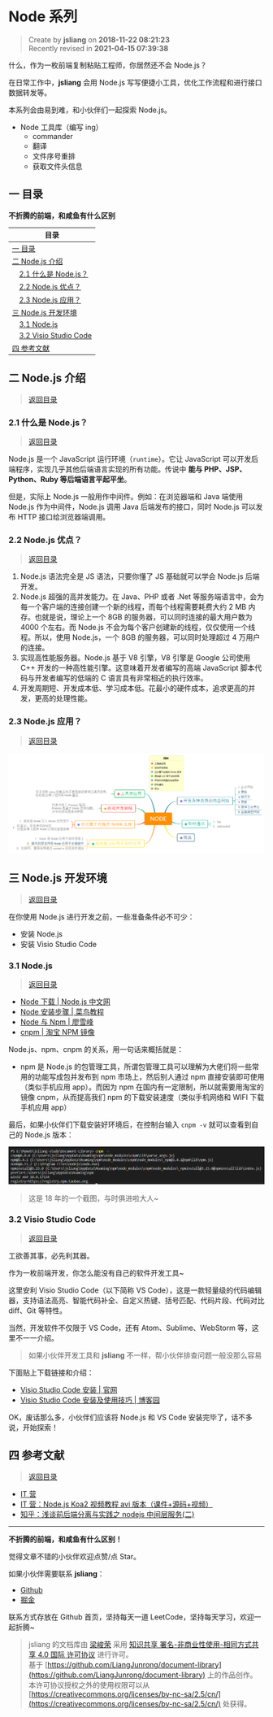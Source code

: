 Node 系列
===

> Create by **jsliang** on **2018-11-22 08:21:23**  
> Recently revised in **2021-04-15 07:39:38**

什么，作为一枚前端复制粘贴工程师，你居然还不会 Node.js？

在日常工作中，**jsliang** 会用 Node.js 写写便捷小工具，优化工作流程和进行接口数据转发等。

本系列会由易到难，和小伙伴们一起探索 Node.js。

* Node 工具库（编写 ing）
  * commander
  * 翻译
  * 文件序号重排
  * 获取文件头信息

<!-- 目录开始 -->
## <a name="chapter-one" id="chapter-one"></a>一 目录

**不折腾的前端，和咸鱼有什么区别**

| 目录 |
| --- |
| [一 目录](#chapter-one) |
| <a name="catalog-chapter-two" id="catalog-chapter-two"></a>[二 Node.js 介绍](#chapter-two) |
| &emsp;[2.1 什么是 Node.js？](#chapter-two-one) |
| &emsp;[2.2 Node.js 优点？](#chapter-two-two) |
| &emsp;[2.3 Node.js 应用？](#chapter-two-three) |
| <a name="catalog-chapter-three" id="catalog-chapter-three"></a>[三 Node.js 开发环境](#chapter-three) |
| &emsp;[3.1 Node.js](#chapter-three-one) |
| &emsp;[3.2 Visio Studio Code](#chapter-three-two) |
| <a name="catalog-chapter-four" id="catalog-chapter-four"></a>[四 参考文献](#chapter-four) |
<!-- 目录结束 -->

## <a name="chapter-two" id="chapter-two"></a>二 Node.js 介绍

> [返回目录](#chapter-one)

### <a name="chapter-two-one" id="chapter-two-one"></a>2.1 什么是 Node.js？

> [返回目录](#chapter-one)

Node.js 是一个 JavaScript 运行环境（`runtime`）。它让 JavaScript 可以开发后端程序，实现几乎其他后端语言实现的所有功能。传说中 **能与 PHP、JSP、Python、Ruby 等后端语言平起平坐**。

但是，实际上 Node.js 一般用作中间件。例如：在浏览器端和 Java 端使用 Node.js 作为中间件，Node.js 调用 Java 后端发布的接口，同时 Node.js 可以发布 HTTP 接口给浏览器端调用。 

### <a name="chapter-two-two" id="chapter-two-two"></a>2.2 Node.js 优点？

> [返回目录](#chapter-one)

1. Node.js 语法完全是 JS 语法，只要你懂了 JS 基础就可以学会 Node.js 后端开发。
2. Node.js 超强的高并发能力。在 Java、PHP 或者 .Net 等服务端语言中，会为每一个客户端的连接创建一个新的线程，而每个线程需要耗费大约 2 MB 内存。也就是说，理论上一个 8GB 的服务器，可以同时连接的最大用户数为 4000 个左右。而 Node.js 不会为每个客户创建新的线程，仅仅使用一个线程。所以，使用 Node.js，一个 8GB 的服务器，可以同时处理超过 4 万用户的连接。
3. 实现高性能服务器。Node.js 基于 V8 引擎，V8 引擎是 Google 公司使用 C++ 开发的一种高性能引擎。这意味着开发者编写的高端 JavaScript 脚本代码与开发者编写的低端的 C 语言具有非常相近的执行效率。
4. 开发周期短、开发成本低、学习成本低。花最小的硬件成本，追求更高的并发，更高的处理性能。

### <a name="chapter-two-three" id="chapter-two-three"></a>2.3 Node.js 应用？

> [返回目录](#chapter-one)

![图](./img/Node-README-01.png)

## <a name="chapter-three" id="chapter-three"></a>三 Node.js 开发环境

> [返回目录](#chapter-one)

在你使用 Node.js 进行开发之前，一些准备条件必不可少：

* 安装 Node.js
* 安装 Visio Studio Code

### <a name="chapter-three-one" id="chapter-three-one"></a>3.1 Node.js

> [返回目录](#chapter-one)

* [Node 下载 | Node.js 中文网](http://nodejs.cn/download/)
* [Node 安装步骤 | 菜鸟教程](https://www.runoob.com/nodejs/nodejs-install-setup.html)
* [Node 与 Npm | 廖雪峰](https://www.liaoxuefeng.com/wiki/001434446689867b27157e896e74d51a89c25cc8b43bdb3000/00143450141843488beddae2a1044cab5acb5125baf0882000)
* [cnpm | 淘宝 NPM 镜像](https://npm.taobao.org/)

Node.js、npm、cnpm 的关系，用一句话来概括就是：

* npm 是 Node.js 的包管理工具，所谓包管理工具可以理解为大佬们将一些常用的功能写成包并发布到 npm 市场上，然后别人通过 npm 直接安装即可使用（类似手机应用 app）。而因为 npm 在国内有一定限制，所以就需要用淘宝的镜像 cnpm，从而提高我们 npm 的下载安装速度（类似手机网络和 WIFI 下载手机应用 app）

最后，如果小伙伴们下载安装好环境后，在控制台输入 `cnpm -v` 就可以查看到自己的 Node.js 版本：

![图](./img/Node-README-02.png)

> 这是 18 年的一个截图，与时俱进啦大人~

### <a name="chapter-three-two" id="chapter-three-two"></a>3.2 Visio Studio Code

> [返回目录](#chapter-one)

工欲善其事，必先利其器。

作为一枚前端开发，你怎么能没有自己的软件开发工具~

这里安利 Visio Studio Code（以下简称 VS Code），这是一款轻量级的代码编辑器，支持语法高亮、智能代码补全、自定义热键、括号匹配、代码片段、代码对比 diff、Git 等特性。

当然，开发软件不仅限于 VS Code，还有 Atom、Sublime、WebStorm 等，这里不一一介绍。

> 如果小伙伴开发工具和 **jsliang** 不一样，帮小伙伴排查问题一般没那么容易

下面贴上下载链接和介绍：

* [Visio Studio Code 安装 | 官网](https://code.visualstudio.com/)
* [Visio Studio Code 安装及使用技巧 | 博客园](https://www.cnblogs.com/huyong/p/4573041.html)

OK，废话那么多，小伙伴们应该将 Node.js 和 VS Code 安装完毕了，话不多说，开始探索！

## <a name="chapter-four" id="chapter-four"></a>四 参考文献

> [返回目录](#chapter-one)

* [IT 营](https://www.itying.com)
* [IT 营：Node.js Koa2 视频教程 avi 版本（课件+源码+视频）](https://www.itying.com/goods-240.html)
* [知乎：浅谈前后端分离与实践之 nodejs 中间层服务(二)](https://zhuanlan.zhihu.com/p/30384677)

---

**不折腾的前端，和咸鱼有什么区别！**

觉得文章不错的小伙伴欢迎点赞/点 Star。

如果小伙伴需要联系 **jsliang**：

* [Github](https://github.com/LiangJunrong/document-library)
* [掘金](https://juejin.im/user/3403743728515246)

联系方式存放在 Github 首页，坚持每天一道 LeetCode，坚持每天学习，欢迎一起折腾~

> jsliang 的文档库由 [梁峻荣](https://github.com/LiangJunrong) 采用 [知识共享 署名-非商业性使用-相同方式共享 4.0 国际 许可协议](http://creativecommons.org/licenses/by-nc-sa/4.0/) 进行许可。<br/>基于 [https://github.com/LiangJunrong/document-library](https://github.com/LiangJunrong/document-library) 上的作品创作。<br/>本许可协议授权之外的使用权限可以从 [https://creativecommons.org/licenses/by-nc-sa/2.5/cn/](https://creativecommons.org/licenses/by-nc-sa/2.5/cn/) 处获得。
